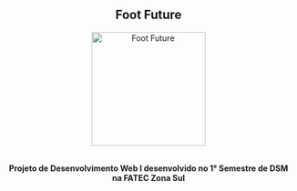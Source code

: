 <h2 align="center"> Foot Future </h2>
<div align="center">
  <a href="https://ibb.co/Wc2NStC"><img src="https://i.ibb.co/wKzZDst/Frame-0-5.png" height="200" weight="900" alt="Foot Future" border="0"></a>
</div>
<br>
<p align="center"><strong> Projeto de Desenvolvimento Web I desenvolvido no 1° Semestre de DSM na FATEC Zona Sul </strong></p>
